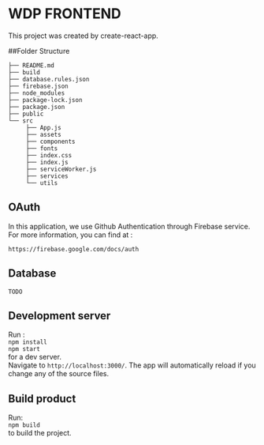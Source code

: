 # WDP FRONTEND

This project was created by create-react-app. 

##Folder Structure

```
├── README.md
├── build
├── database.rules.json
├── firebase.json
├── node_modules
├── package-lock.json
├── package.json
├── public
└── src
     ├── App.js
     ├── assets
     ├── components
     ├── fonts
     ├── index.css
     ├── index.js
     ├── serviceWorker.js
     ├── services
     └── utils
```

## OAuth 
In this application, we use Github Authentication through Firebase service.
For more information, you can find at :
```
https://firebase.google.com/docs/auth
```

## Database
```
TODO
```

## Development server

Run :</br>
`npm install` </br>
`npm start` </br>
for a dev server.</br> 
Navigate to 
`http://localhost:3000/`.
The app will automatically reload if you change any of the source files.

## Build product

Run:  
`npm build` </br>
to build the project.
